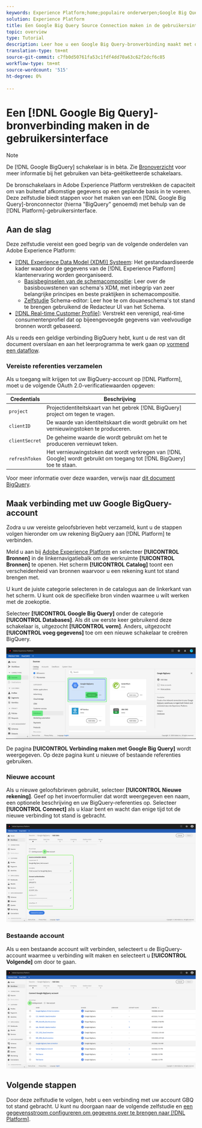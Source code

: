 ```yaml
---
keywords: Experience Platform;home;populaire onderwerpen;Google Big Query;google big query;GBQ;gbq
solution: Experience Platform
title: Een Google Big Query Source Connection maken in de gebruikersinterface
topic: overview
type: Tutorial
description: Leer hoe u een Google Big Query-bronverbinding maakt met de gebruikersinterface van Adobe Experience Platform.
translation-type: tm+mt
source-git-commit: c7fb0d50761fa53c1fdf4dd70a63c62f2dcf6c85
workflow-type: tm+mt
source-wordcount: '515'
ht-degree: 0%

---
```



# Een [!DNL Google Big Query]-bronverbinding maken in de gebruikersinterface

>[!NOTE]
>
> De [!DNL Google BigQuery] schakelaar is in bèta. Zie [Bronoverzicht](../../../../home.md#terms-and-conditions) voor meer informatie bij het gebruiken van bèta-geëtiketteerde schakelaars.

De bronschakelaars in Adobe Experience Platform verstrekken de capaciteit om van buitenaf afkomstige gegevens op een geplande basis in te voeren. Deze zelfstudie biedt stappen voor het maken van een [!DNL Google Big Query]-bronconnector (hierna &quot;BigQuery&quot; genoemd) met behulp van de [!DNL Platform]-gebruikersinterface.

## Aan de slag

Deze zelfstudie vereist een goed begrip van de volgende onderdelen van Adobe Experience Platform:

* [[!DNL Experience Data Model (XDM)] Systeem](../../../../../xdm/home.md): Het gestandaardiseerde kader waardoor de gegevens van de  [!DNL Experience Platform] klantenervaring worden georganiseerd.
   * [Basisbeginselen van de schemacompositie](../../../../../xdm/schema/composition.md): Leer over de basisbouwstenen van schema&#39;s XDM, met inbegrip van zeer belangrijke principes en beste praktijken in schemacompositie.
   * [Zelfstudie](../../../../../xdm/tutorials/create-schema-ui.md) Schema-editor: Leer hoe te om douaneschema&#39;s tot stand te brengen gebruikend de Redacteur UI van het Schema.
* [[!DNL Real-time Customer Profile]](../../../../../profile/home.md): Verstrekt een verenigd, real-time consumentenprofiel dat op bijeengevoegde gegevens van veelvoudige bronnen wordt gebaseerd.

Als u reeds een geldige verbinding BigQuery hebt, kunt u de rest van dit document overslaan en aan het leerprogramma te werk gaan op [vormend een dataflow](../../dataflow/databases.md).

### Vereiste referenties verzamelen

Als u toegang wilt krijgen tot uw BigQuery-account op [!DNL Platform], moet u de volgende OAuth 2.0-verificatiewaarden opgeven:

| Credentials | Beschrijving |
| ---------- | ----------- |
| `project` | Projectidentiteitskaart van het gebrek [!DNL BigQuery] project om tegen te vragen. |
| `clientID` | De waarde van identiteitskaart die wordt gebruikt om het vernieuwingstoken te produceren. |
| `clientSecret` | De geheime waarde die wordt gebruikt om het te produceren vernieuwt teken. |
| `refreshToken` | Het vernieuwingstoken dat wordt verkregen van [!DNL Google] wordt gebruikt om toegang tot [!DNL BigQuery] toe te staan. |

Voor meer informatie over deze waarden, verwijs naar [dit document BigQuery](https://cloud.google.com/storage/docs/json_api/v1/how-tos/authorizing).

## Maak verbinding met uw Google BigQuery-account

Zodra u uw vereiste geloofsbrieven hebt verzameld, kunt u de stappen volgen hieronder om uw rekening BigQuery aan [!DNL Platform] te verbinden.

Meld u aan bij [Adobe Experience Platform](https://platform.adobe.com) en selecteer **[!UICONTROL Bronnen]** in de linkernavigatiebalk om de werkruimte **[!UICONTROL Bronnen]** te openen. Het scherm **[!UICONTROL Catalog]** toont een verscheidenheid van bronnen waarvoor u een rekening kunt tot stand brengen met.

U kunt de juiste categorie selecteren in de catalogus aan de linkerkant van het scherm. U kunt ook de specifieke bron vinden waarmee u wilt werken met de zoekoptie.

Selecteer **[!UICONTROL Google Big Query]** onder de categorie **[!UICONTROL Databases]**. Als dit uw eerste keer gebruikend deze schakelaar is, uitgezocht **[!UICONTROL vorm]**. Anders, uitgezocht **[!UICONTROL voeg gegevens]** toe om een nieuwe schakelaar te creëren BigQuery.

![](../../../../images/tutorials/create/google-big-query/catalog.png)

De pagina **[!UICONTROL Verbinding maken met Google Big Query]** wordt weergegeven. Op deze pagina kunt u nieuwe of bestaande referenties gebruiken.

### Nieuwe account

Als u nieuwe geloofsbrieven gebruikt, selecteer **[!UICONTROL Nieuwe rekening]**. Geef op het invoerformulier dat wordt weergegeven een naam, een optionele beschrijving en uw BigQuery-referenties op. Selecteer **[!UICONTROL Connect]** als u klaar bent en wacht dan enige tijd tot de nieuwe verbinding tot stand is gebracht.

![](../../../../images/tutorials/create/google-big-query/new.png)

### Bestaande account

Als u een bestaande account wilt verbinden, selecteert u de BigQuery-account waarmee u verbinding wilt maken en selecteert u **[!UICONTROL Volgende]** om door te gaan.

![](../../../../images/tutorials/create/google-big-query/existing.png)

## Volgende stappen

Door deze zelfstudie te volgen, hebt u een verbinding met uw account GBQ tot stand gebracht. U kunt nu doorgaan naar de volgende zelfstudie en [een gegevensstroom configureren om gegevens over te brengen naar [!DNL Platform]](../../dataflow/databases.md).